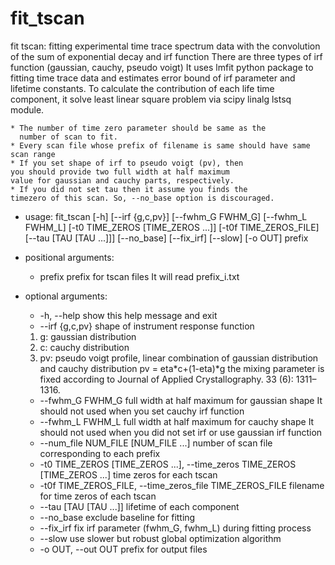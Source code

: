 # fit_tscan

fit tscan: fitting experimental time trace spectrum data with the convolution of the sum of exponential decay and irf function
There are three types of irf function (gaussian, cauchy, pseudo voigt)
It uses lmfit python package to fitting time trace data and estimates error bound of irf parameter and lifetime constants.
To calculate the contribution of each life time component, it solve least linear square problem via scipy linalg lstsq module.

```{Note}
* The number of time zero parameter should be same as the
  number of scan to fit.
* Every scan file whose prefix of filename is same should have same scan range
* If you set shape of irf to pseudo voigt (pv), then
you should provide two full width at half maximum
value for gaussian and cauchy parts, respectively.
* If you did not set tau then it assume you finds the
timezero of this scan. So, --no_base option is discouraged.
```

* usage: fit_tscan
                      [-h] [--irf {g,c,pv}] [--fwhm_G FWHM_G] [--fwhm_L FWHM_L]
                      [-t0 TIME_ZEROS [TIME_ZEROS ...]] [-t0f TIME_ZEROS_FILE]
                      [--tau [TAU [TAU ...]]] [--no_base] [--fix_irf] [--slow]
                      [-o OUT]
                      prefix

* positional arguments:
  * prefix                prefix for tscan files It will read prefix_i.txt

* optional arguments:
  * -h, --help            show this help message and exit
  * --irf {g,c,pv}        shape of instrument response function 
   1. g: gaussian distribution 
   2. c: cauchy distribution 
   3. pv: pseudo voigt profile, linear combination of gaussian distribution
      and cauchy distribution pv = eta*c+(1-eta)*g the mixing parameter is fixed according to Journal of
      Applied Crystallography. 33 (6): 1311–1316.
  * --fwhm_G FWHM_G       full width at half maximum for gaussian shape It
    should not used when you set cauchy irf function
  * --fwhm_L FWHM_L       full width at half maximum for cauchy shape It should
    not used when you did not set irf or use gaussian irf
    function
  * --num_file NUM_FILE [NUM_FILE ...]
    number of scan file corresponding to each prefix
  * -t0 TIME_ZEROS [TIME_ZEROS ...], --time_zeros TIME_ZEROS [TIME_ZEROS ...]
    time zeros for each tscan
  * -t0f TIME_ZEROS_FILE, --time_zeros_file TIME_ZEROS_FILE
    filename for time zeros of each tscan
  * --tau [TAU [TAU ...]] lifetime of each component
  * --no_base             exclude baseline for fitting
  * --fix_irf             fix irf parameter (fwhm_G, fwhm_L) during fitting
    process
  * --slow                use slower but robust global optimization algorithm
  * -o OUT, --out OUT     prefix for output files
